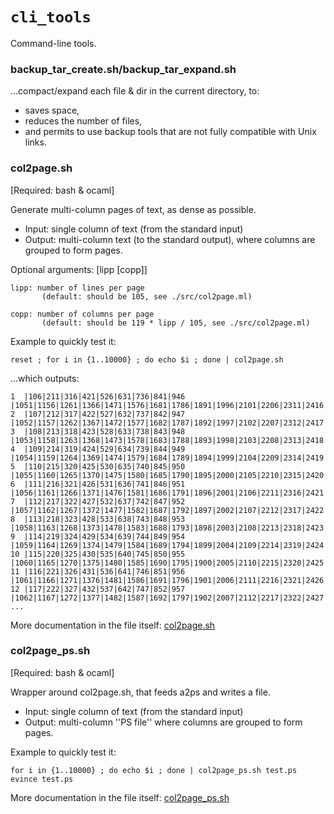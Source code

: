 # `cli_tools` 

Command-line tools.

### backup_tar_create.sh/backup_tar_expand.sh 

...compact/expand each file & dir in the current directory, to:
 * saves space, 
 * reduces the number of files, 
 * and permits to use backup tools that are not fully compatible with Unix links.

### col2page.sh

[Required: bash & ocaml]

Generate multi-column pages of text, as dense as possible.
 * Input: single column of text (from the standard input)
 * Output: multi-column text (to the standard output), where columns are grouped to form pages.

Optional arguments: [lipp [copp]]

    lipp: number of lines per page
           (default: should be 105, see ./src/col2page.ml)

    copp: number of columns per page 
           (default: should be 119 * lipp / 105, see ./src/col2page.ml)

Example to quickly test it:
```
reset ; for i in {1..10000} ; do echo $i ; done | col2page.sh
```
...which outputs:
```
1  |106|211|316|421|526|631|736|841|946 |1051|1156|1261|1366|1471|1576|1681|1786|1891|1996|2101|2206|2311|2416|2521
2  |107|212|317|422|527|632|737|842|947 |1052|1157|1262|1367|1472|1577|1682|1787|1892|1997|2102|2207|2312|2417|2522
3  |108|213|318|423|528|633|738|843|948 |1053|1158|1263|1368|1473|1578|1683|1788|1893|1998|2103|2208|2313|2418|2523
4  |109|214|319|424|529|634|739|844|949 |1054|1159|1264|1369|1474|1579|1684|1789|1894|1999|2104|2209|2314|2419|2524
5  |110|215|320|425|530|635|740|845|950 |1055|1160|1265|1370|1475|1580|1685|1790|1895|2000|2105|2210|2315|2420|2525
6  |111|216|321|426|531|636|741|846|951 |1056|1161|1266|1371|1476|1581|1686|1791|1896|2001|2106|2211|2316|2421|2526
7  |112|217|322|427|532|637|742|847|952 |1057|1162|1267|1372|1477|1582|1687|1792|1897|2002|2107|2212|2317|2422|2527
8  |113|218|323|428|533|638|743|848|953 |1058|1163|1268|1373|1478|1583|1688|1793|1898|2003|2108|2213|2318|2423|2528
9  |114|219|324|429|534|639|744|849|954 |1059|1164|1269|1374|1479|1584|1689|1794|1899|2004|2109|2214|2319|2424|2529
10 |115|220|325|430|535|640|745|850|955 |1060|1165|1270|1375|1480|1585|1690|1795|1900|2005|2110|2215|2320|2425|2530
11 |116|221|326|431|536|641|746|851|956 |1061|1166|1271|1376|1481|1586|1691|1796|1901|2006|2111|2216|2321|2426|2531
12 |117|222|327|432|537|642|747|852|957 |1062|1167|1272|1377|1482|1587|1692|1797|1902|2007|2112|2217|2322|2427|2532
...
```

More documentation in the file itself: [col2page.sh](col2page.sh)

### col2page_ps.sh

[Required: bash & ocaml]

Wrapper around col2page.sh, that feeds a2ps and writes a file.
 * Input: single column of text (from the standard input)
 * Output: multi-column ''PS file'' where columns are grouped to form pages.


Example to quickly test it:
```
for i in {1..10000} ; do echo $i ; done | col2page_ps.sh test.ps
evince test.ps
```

More documentation in the file itself: [col2page_ps.sh](col2page_ps.sh)

